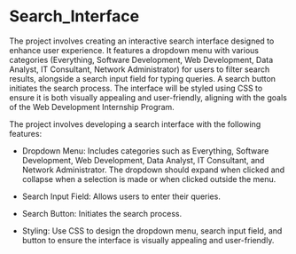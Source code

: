 # Search_Interface
The project involves creating an interactive search interface designed to enhance user experience. It features a dropdown menu with various categories (Everything, Software Development, Web Development, Data Analyst, IT Consultant, Network Administrator) for users to filter search results, alongside a search input field for typing queries. A search button initiates the search process. The interface will be styled using CSS to ensure it is both visually appealing and user-friendly, aligning with the goals of the Web Development Internship Program.

The project involves developing a search interface with the following features:

- Dropdown Menu: Includes categories such as Everything, Software Development, Web Development, Data Analyst, IT Consultant, and Network Administrator. The dropdown should expand when clicked and collapse when a selection is made or when clicked outside the menu.

- Search Input Field: Allows users to enter their queries.

- Search Button: Initiates the search process.

- Styling: Use CSS to design the dropdown menu, search input field, and button to ensure the interface is visually appealing and user-friendly.
